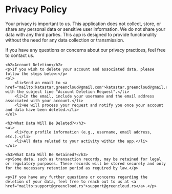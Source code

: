 <!DOCTYPE html>
<html lang="en">
<head>
    <meta charset="UTF-8">
    <meta name="viewport" content="width=device-width, initial-scale=1.0">
    <title>Privacy Policy & Account Deletion</title>
</head>
<body>
    <h1>Privacy Policy</h1>
    <p>Your privacy is important to us. This application does not collect, store, or share any personal data or sensitive user information. We do not share your data with any third parties. This app is designed to provide functionality without the need for any data collection or transmission.</p>
    <p>If you have any questions or concerns about our privacy practices, feel free to contact us.</p>
    
    <h2>Account Deletion</h2>
    <p>If you wish to delete your account and associated data, please follow the steps below:</p>
    <ol>
        <li>Send an email to <a href="mailto:katastar.greencloud@gmail.com">katastar.greencloud@gmail.com</a> with the subject line "Account Deletion Request".</li>
        <li>In the email, include your username and the email address associated with your account.</li>
        <li>We will process your request and notify you once your account and data have been deleted.</li>
    </ol>
    
    <h3>What Data Will Be Deleted?</h3>
    <ul>
        <li>Your profile information (e.g., username, email address, etc.).</li>
        <li>All data related to your activity within the app.</li>
    </ul>
    
    <h3>What Data Will Be Retained?</h3>
    <p>Some data, such as transaction records, may be retained for legal or regulatory purposes. These records will be stored securely and only for the necessary retention period as required by law.</p>
    
    <p>If you have any further questions or concerns regarding the deletion of your data, feel free to reach out to us at <a href="mailto:support@greencloud.rs">support@greencloud.rs</a>.</p>
</body>
</html>
